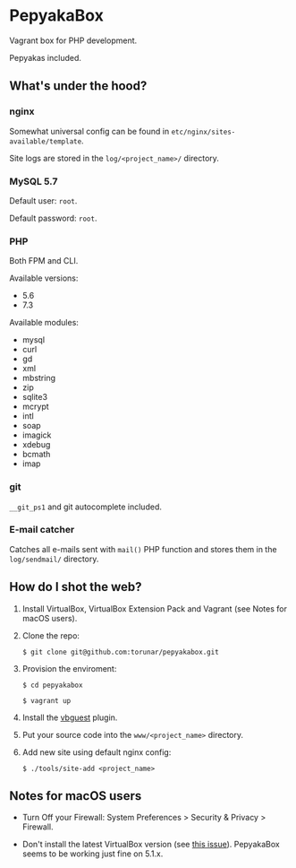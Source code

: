 # PepyakaBox

Vagrant box for PHP development.

Pepyakas included.

## What's under the hood?

### nginx

Somewhat universal config can be found in `etc/nginx/sites-available/template`.

Site logs are stored in the `log/<project_name>/` directory.

### MySQL 5.7

Default user: `root`.

Default password: `root`.

### PHP

Both FPM and CLI.

Available versions:

* 5.6
* 7.3

Available modules:

* mysql
* curl
* gd
* xml
* mbstring
* zip
* sqlite3
* mcrypt
* intl
* soap 
* imagick
* xdebug
* bcmath
* imap

### git

`__git_ps1` and git autocomplete included.

### E-mail catcher

Catches all e-mails sent with `mail()` PHP function and stores them in the `log/sendmail/` directory.

## How do I shot the web?

1. Install VirtualBox, VirtualBox Extension Pack and Vagrant (see Notes for macOS users).

1. Clone the repo:

	```
	$ git clone git@github.com:torunar/pepyakabox.git
	```

1. Provision the enviroment:

	```
	$ cd pepyakabox
	```

	```
	$ vagrant up
	```

1. Install the [vbguest](https://github.com/dotless-de/vagrant-vbguest) plugin.

1. Put your source code into the `www/<project_name>` directory.

1. Add new site using default nginx config:

    ```
    $ ./tools/site-add <project_name>
    ```

## Notes for macOS users

* Turn Off your Firewall: System Preferences > Security & Privacy > Firewall.

* Don't install the latest VirtualBox version (see [this issue](https://github.com/hashicorp/vagrant/issues/9288)).
PepyakaBox seems to be working just fine on 5.1.x.
